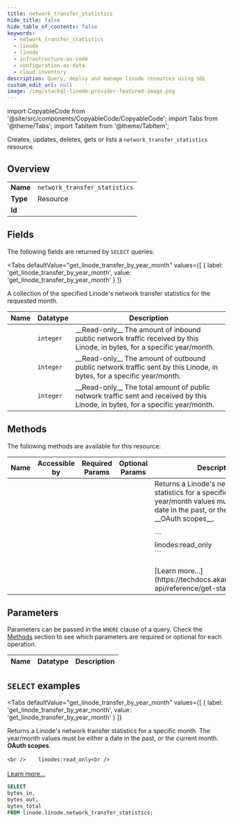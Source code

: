 ```yaml
--- 
title: network_transfer_statistics
hide_title: false
hide_table_of_contents: false
keywords:
  - network_transfer_statistics
  - linode
  - linode
  - infrastructure-as-code
  - configuration-as-data
  - cloud inventory
description: Query, deploy and manage linode resources using SQL
custom_edit_url: null
image: /img/stackql-linode-provider-featured-image.png
---
```


import CopyableCode from '@site/src/components/CopyableCode/CopyableCode';
import Tabs from '@theme/Tabs';
import TabItem from '@theme/TabItem';

Creates, updates, deletes, gets or lists a <code>network_transfer_statistics</code> resource.

## Overview
<table><tbody>
<tr><td><b>Name</b></td><td><code>network_transfer_statistics</code></td></tr>
<tr><td><b>Type</b></td><td>Resource</td></tr>
<tr><td><b>Id</b></td><td><CopyableCode code="linode.linode.network_transfer_statistics" /></td></tr>
</tbody></table>

## Fields

The following fields are returned by `SELECT` queries:

<Tabs
    defaultValue="get_linode_transfer_by_year_month"
    values={[
        { label: 'get_linode_transfer_by_year_month', value: 'get_linode_transfer_by_year_month' }
    ]}
>
<TabItem value="get_linode_transfer_by_year_month">

A collection of the specified Linode's network transfer statistics for the requested month.

<table>
<thead>
    <tr>
    <th>Name</th>
    <th>Datatype</th>
    <th>Description</th>
    </tr>
</thead>
<tbody>
<tr>
    <td><CopyableCode code="bytes_in" /></td>
    <td><code>integer</code></td>
    <td>__Read-only__ The amount of inbound public network traffic received by this Linode, in bytes, for a specific year/month.</td>
</tr>
<tr>
    <td><CopyableCode code="bytes_out" /></td>
    <td><code>integer</code></td>
    <td>__Read-only__ The amount of outbound public network traffic sent by this Linode, in bytes, for a specific year/month.</td>
</tr>
<tr>
    <td><CopyableCode code="bytes_total" /></td>
    <td><code>integer</code></td>
    <td>__Read-only__ The total amount of public network traffic sent and received by this Linode, in bytes, for a specific year/month.</td>
</tr>
</tbody>
</table>
</TabItem>
</Tabs>

## Methods

The following methods are available for this resource:

<table>
<thead>
    <tr>
    <th>Name</th>
    <th>Accessible by</th>
    <th>Required Params</th>
    <th>Optional Params</th>
    <th>Description</th>
    </tr>
</thead>
<tbody>
<tr>
    <td><a href="#get_linode_transfer_by_year_month"><CopyableCode code="get_linode_transfer_by_year_month" /></a></td>
    <td><CopyableCode code="select" /></td>
    <td></td>
    <td></td>
    <td>Returns a Linode's network transfer statistics for a specific month. The year/month values must be either a date in the past, or the current month. __OAuth scopes__.<br /><br />    ```<br />    linodes:read_only<br />    ```<br /><br />[Learn more...](https://techdocs.akamai.com/linode-api/reference/get-started#oauth)</td>
</tr>
</tbody>
</table>

## Parameters

Parameters can be passed in the `WHERE` clause of a query. Check the [Methods](#methods) section to see which parameters are required or optional for each operation.

<table>
<thead>
    <tr>
    <th>Name</th>
    <th>Datatype</th>
    <th>Description</th>
    </tr>
</thead>
<tbody>
</tbody>
</table>

## `SELECT` examples

<Tabs
    defaultValue="get_linode_transfer_by_year_month"
    values={[
        { label: 'get_linode_transfer_by_year_month', value: 'get_linode_transfer_by_year_month' }
    ]}
>
<TabItem value="get_linode_transfer_by_year_month">

Returns a Linode's network transfer statistics for a specific month. The year/month values must be either a date in the past, or the current month. __OAuth scopes__.<br /><br />    ```<br />    linodes:read_only<br />    ```<br /><br />[Learn more...](https://techdocs.akamai.com/linode-api/reference/get-started#oauth)

```sql
SELECT
bytes_in,
bytes_out,
bytes_total
FROM linode.linode.network_transfer_statistics;
```
</TabItem>
</Tabs>
